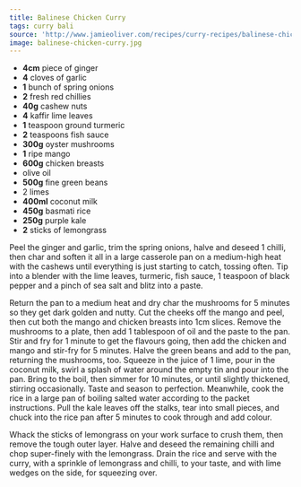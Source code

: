 ```yaml
---
title: Balinese Chicken Curry
tags: curry bali
source: 'http://www.jamieoliver.com/recipes/curry-recipes/balinese-chicken-curry/'
image: balinese-chicken-curry.jpg
---
```


- **4cm** piece of ginger
- **4** cloves of garlic
- **1** bunch of spring onions
- **2** fresh red chillies
- **40g** cashew nuts
- **4** kaffir lime leaves
- **1** teaspoon ground turmeric
- **2** teaspoons fish sauce
- **300g** oyster mushrooms
- **1** ripe mango
- **600g** chicken breasts
- olive oil
- **500g** fine green beans
- 2 limes
- **400ml** coconut milk
- **450g** basmati rice
- **250g** purple kale
- **2** sticks of lemongrass

Peel the ginger and garlic, trim the spring onions, halve and deseed 1 chilli, then char and soften it all in a large casserole pan on a medium-high heat with the cashews until everything is just starting to catch, tossing often. Tip into a blender with the lime leaves, turmeric, fish sauce, 1 teaspoon of black pepper and a pinch of sea salt and blitz into a paste.

Return the pan to a medium heat and dry char the mushrooms for 5 minutes so they get dark golden and nutty. Cut the cheeks off the mango and peel, then cut both the mango and chicken breasts into 1cm slices. Remove the mushrooms to a plate, then add 1 tablespoon of oil and the paste to the pan. Stir and fry for 1 minute to get the flavours going, then add the chicken and mango and stir-fry for 5 minutes. Halve the green beans and add to the pan, returning the mushrooms, too. Squeeze in the juice of 1 lime, pour in the coconut milk, swirl a splash of water around the empty tin and pour into the pan. Bring to the boil, then simmer for 10 minutes, or until slightly thickened, stirring occasionally. Taste and season to perfection. Meanwhile, cook the rice in a large pan of boiling salted water according to the packet instructions. Pull the kale leaves off the stalks, tear into small pieces, and chuck into the rice pan after 5 minutes to cook through and add colour.

Whack the sticks of lemongrass on your work surface to crush them, then remove the tough outer layer. Halve and deseed the remaining chilli and chop super-finely with the lemongrass. Drain the rice and serve with the curry, with a sprinkle of lemongrass and chilli, to your taste, and with lime wedges on the side, for squeezing over.
